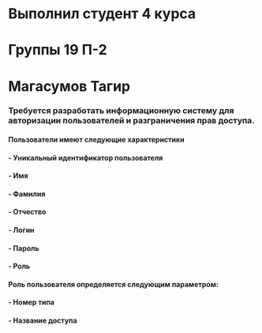 # Выполнил студент 4 курса
# Группы 19 П-2
# Магасумов Тагир

### Требуется разработать информационную систему для авторизации пользователей и разграничения прав доступа.
#### Пользователи имеют следующие характеристики
#### - Уникальный идентификатор пользователя
#### - Имя 
#### - Фамилия
#### - Отчество
#### - Логин
#### - Пароль
#### - Роль

#### Роль пользователя определяется следующим параметром:
#### - Номер типа
#### - Название доступа